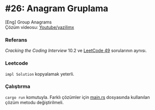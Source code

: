 # #26: Anagram Gruplama

[Eng] Group Anagrams  
Çözüm videosu: [Youtube/yazilimx](https://youtu.be/8avOdnz5U7s)

### Referans

_Cracking the Coding Interview_ 10.2 ve [LeetCode 49](https://leetcode.com/problems/group-anagrams/) sorularının aynısı.

### Leetcode

`impl Solution` kopyalamak yeterli.

### Çalıştırma

`cargo run` komutuyla. Farklı çözümler için [main.rs](main.rs) dosyasında kullanılan çözüm metodu değiştirilmeli.
